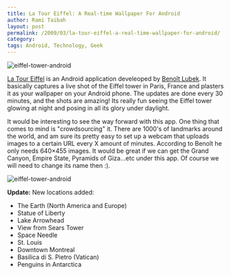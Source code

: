 ```yaml
---
title: La Tour Eiffel: A Real-time Wallpaper For Android
author: Rami Taibah 
layout: post
permalink: /2009/03/la-tour-eiffel-a-real-time-wallpaper-for-android/
category: 
tags: Android, Technology, Geek
---
```


![eiffel-tower-android]({filename}/images/eiffel-tower-android.png)

[La Tour Eiffel](http://jraf.org/code-latoureiffel/content.xml) is an Android application develeoped by [Benoît Lubek](http://jraf.org/). It basically captures a live shot of the Eiffel tower in Paris, France and plasters it as your wallpaper on your Android phone. The updates are done every 30 minutes, and the shots are amazing! Its really fun seeing the Eiffel tower glowing at night and posing in all its glory under daylight.

It would be interesting to see the way forward with this app. One thing that comes to mind is "crowdsourcing" it. There are 1000's of landmarks around the world, and am sure its pretty easy to set up a webcam that uploads images to a certain URL every X amount of minutes. According to Benoît he only needs 640×455 images. It would be great if we can get the Grand Canyon, Empire State, Pyramids of Giza...etc under this app. Of course we will need to change its name then :).

![eiffel-tower-android]({filename}/images/eiffel-tower-android-2.png)

**Update:** New locations added:

- The Earth (North America and Europe)
- Statue of Liberty
- Lake Arrowhead
- View from Sears Tower
- Space Needle
- St. Louis
- Downtown Montreal
- Basilica di S. Pietro (Vatican)
- Penguins in Antarctica

